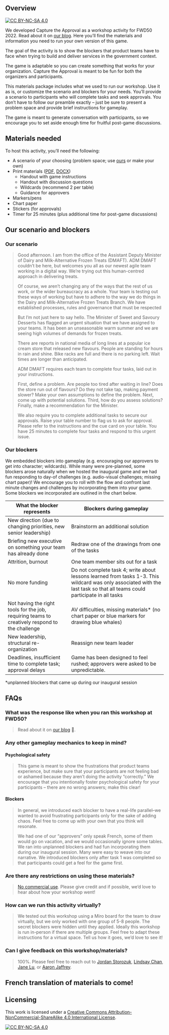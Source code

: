 ## Overview
[![CC BY-NC-SA 4.0][cc-by-nc-sa-shield]][cc-by-nc-sa]

We developed Capture the Approval as a workshop activity for FWD50 2022. Read about it on [our blog](). Here you’ll find the materials and information you need to run your own version of this game.

The goal of the activity is to show the blockers that product teams have to face when trying to build and deliver services in the government context.  

The game is adaptable so you can create something that works for your organization. Capture the Approval is meant to be fun for both the organizers and participants. 

This materials package includes what we used to run our workshop. Use it as is, or customize the scenario and blockers for your needs. You’ll provide a scenario to participants who will complete tasks and seek approvals. You don’t have to follow our preamble exactly – just be sure to present a problem space and provide brief instructions for gameplay.

The game is meant to generate conversation with participants, so we encourage you to set aside enough time for fruitful post-game discussions.
## Materials needed
To host this activity, you’ll need the following: 
* A scenario of your choosing (problem space; use [ours](#our-scenario) or make your own)
* Print materials ([PDF](), [DOCX]())
  * Handout with game instructions 
  * Handout with discussion questions
  * Wildcards (recommend 2 per table)
  * Guidance for approvers
* Markers/pens
* Chart paper
* Stickers (for approvals)
* Timer for 25 minutes (plus additional time for post-game discussions)

## Our scenario and blockers
### Our scenario
>Good afternoon. I am from the office of the Assistant Deputy Minister of Dairy and Milk-Alternative Frozen Treats (DMAFT). ADM DMAFT couldn’t be here, but welcomes you all as our newest agile team working in a digital way. We’re trying out this human-centred approach in delivering treats.
>
>Of course, we aren’t changing any of the ways that the rest of us work, or the wider bureaucracy as a whole. 
Your team is testing out these ways of working but have to adhere to the way we do things in the Dairy and Milk-Alternative Frozen Treats Branch. We have established processes, rules and governance that must be respected
>
>But I’m not just here to say hello. The Minister of Sweet and Savoury Desserts has flagged an urgent situation that we have assigned to your teams. It has been an unseasonable warm summer and we are seeing high volumes of demands for frozen treats. 
>
>There are reports in national media of long lines at a popular ice cream store that released new flavours. People are standing for hours in rain and shine. Bike racks are full and there is no parking left. Wait times are longer than anticipated.
>
>ADM DMAFT requires each team to complete four tasks, laid out in your instructions.
>
>First, define a problem. Are people too tired after waiting in line? Does the store run out of flavours? Do they not take tap, making payment slower? Make your own assumptions to define the problem. Next, come up with potential solutions. Third, how do you assess solutions? Finally, make a recommendation for the Minister.
>
>We also require you to complete additional tasks to secure our approvals. Raise your table number to flag us to ask for approval. Please refer to the instructions and the cue card on your table. You have 25 minutes to complete four tasks and respond to this urgent issue.

### Our blockers
We embedded blockers into gameplay (e.g. encouraging our approvers to get into character; wildcards). While many were pre-planned, some blockers arose naturally when we hosted the inaugural game and we had fun responding to day-of challenges (e.g. audio-visual challenges; missing chart paper)! We encourage you to roll with the flow and confront last minute changes and challenges by incorporating them into your game. Some blockers we incorporated are outlined in the chart below.

| What the blocker represents  | Blockers during gameplay |
| ------------- | ------------- |
| New direction (due to changing priorities, new senior leadership)  | Brainstorm an additional solution  |
| Briefing new executive on something your team has already done  | Redraw one of the drawings from one of the tasks  |
| Attrition, burnout | One team member sits out for a task |
| No more funding | Do not complete task 4; write about lessons learned from tasks 1-3. This wildcard was only associated with the last task so that all teams could participate in all tasks |
| Not having the right tools for the job, requiring teams to creatively respond to the challenge | AV difficulties, missing materials* (no chart paper or blue markers for drawing blue whales) |
| New leadership, structural re-organization | Reassign new team leader |
| Deadlines, insufficient time to complete task; approval delays | Game has been designed to feel rushed; approvers were asked to be unpredictable. | 

*unplanned blockers that came up during our inaugural session

## FAQs
### **What was the response like when you ran this workshop at FWD50?**
>Read about it on [our blog](medium.com/good-trouble) 🙂. 

### **Any other gameplay mechanics to keep in mind?**
#### Psychological safety
>This game is meant to show the frustrations that product teams experience, but make sure that your participants are not feeling bad or ashamed because they aren’t doing the activity “correctly.” We encourage that you intentionally foster psychological safety for your participants – there are no wrong answers; make this clear!

#### Blockers
>In general, we introduced each blocker to have a real-life parallel–we wanted to avoid frustrating participants only for the sake of adding chaos. Feel free to come up with your own that you think will resonate. 
>
>We had one of our “approvers” only speak French, some of them would go on vacation, and we would occasionally ignore some tables. We ran into unplanned blockers and had fun incorporating them during our inaugural session. Many were easy to weave into our narrative. We introduced blockers only after task 1 was completed so that participants could get a feel for the game first.

### **Are there any restrictions on using these materials?**
>[No commercial use](#licensing). Please give credit and if possible, we’d love to hear about how your workshop went!

### **How can we run this activity virtually?**
>We tested out this workshop using a Miro board for the team to draw virtually, but we only worked with one group of 5-8 people. The secret blockers were hidden until they applied. Ideally this workshop is run in-person if there are multiple groups. Feel free to adapt these instructions for a virtual space. Tell us how it goes, we’d love to see it!

### **Can I give feedback on this workshop/materials?**
>100%. Please feel free to reach out to [Jordan Storozuk](mailto:jordan.storozuk@servicecanada.gc.ca), [Lindsay Chan](mailto:lindsay.chan@hrsdc-rhdcc.gc.ca), [Jane Lu](mailto:jane.lu@servicecanada.gc.ca), or [Aaron Jaffrey](mailto:aaron.jaffery@servicecanada.gc.ca).

## French translation of materials to come!

## Licensing
This work is licensed under a
[Creative Commons Attribution-NonCommercial-ShareAlike 4.0 International License][cc-by-nc-sa].

[![CC BY-NC-SA 4.0][cc-by-nc-sa-image]][cc-by-nc-sa]

[cc-by-nc-sa]: http://creativecommons.org/licenses/by-nc-sa/4.0/
[cc-by-nc-sa-image]: https://licensebuttons.net/l/by-nc-sa/4.0/88x31.png
[cc-by-nc-sa-shield]: https://img.shields.io/badge/License-CC%20BY--NC--SA%204.0-lightgrey.svg
